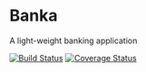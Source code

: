 # Banka
A light-weight banking application

[![Build Status](https://travis-ci.org/ocranbillions/banka.svg?branch=develop)](https://travis-ci.org/ocranbillions/banka) [![Coverage Status](https://coveralls.io/repos/github/ocranbillions/banka/badge.svg?branch=develop)](https://coveralls.io/github/ocranbillions/banka?branch=develop)
